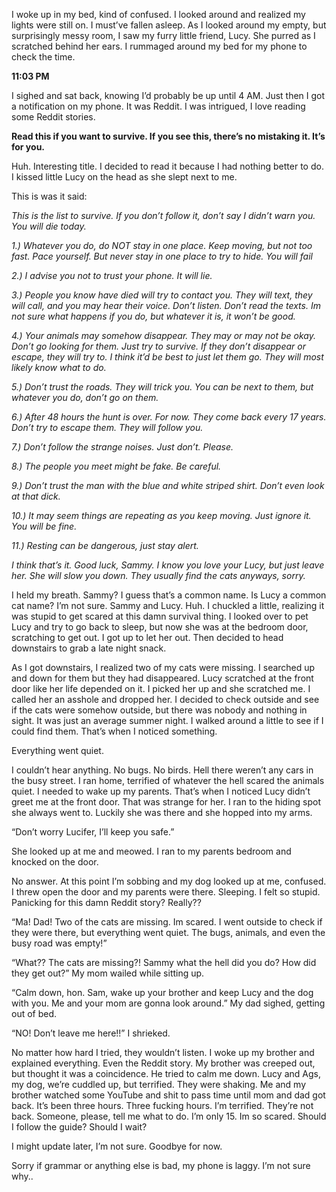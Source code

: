 I woke up in my bed, kind of confused. I looked around and realized my lights were still on. I must’ve fallen asleep. As I looked around my empty, but surprisingly messy room, I saw my furry little friend, Lucy. She purred as I scratched behind her ears. I rummaged around my bed for my phone to check the time. 

**11:03 PM**

I sighed and sat back, knowing I’d probably be up until 4 AM. Just then I got a notification on my phone. It was Reddit. I was intrigued, I love reading some Reddit stories.

**Read this if you want to survive. If you see this, there’s no mistaking it. It’s for you.**

Huh. Interesting title. I decided to read it because I had nothing better to do. I kissed little Lucy on the head as she slept next to me. 

This is was it said:

*This is the list to survive. If you don’t follow it, don’t say I didn’t warn you. You will die today.*

*1.) Whatever you do, do NOT stay in one place. Keep moving, but not too fast. Pace yourself. But never stay in one place to try to hide. You will fail*

*2.) I advise you not to trust your phone. It will lie.*

*3.) People you know have died will try to contact you. They will text, they will call, and you may hear their voice. Don’t listen. Don’t read the texts. Im not sure what happens if you do, but whatever it is, it won’t be good.*

*4.) Your animals may somehow disappear. They may or may not be okay. Don’t go looking for them. Just try to survive. If they don’t disappear or escape, they will try to. I think it’d be best to just let them go. They will most likely know what to do.*

*5.) Don’t trust the roads. They will trick you. You can be next to them, but whatever you do, don’t go on them.*

*6.) After 48 hours the hunt is over. For now. They come back every 17 years. Don’t try to escape them. They will follow you.*

*7.) Don’t follow the strange noises. Just don’t. Please.*

*8.) The people you meet might be fake. Be careful.*

*9.) Don’t trust the man with the blue and white striped shirt. Don’t even look at that dick.*

*10.) It may seem things are repeating as you keep moving. Just ignore it. You will be fine.*

*11.) Resting can be dangerous, just stay alert.*

*I think that’s it. Good luck, Sammy. I know you love your Lucy, but just leave her. She will slow you down. They usually find the cats anyways, sorry.*

I held my breath. Sammy? I guess that’s a common name. Is Lucy a common cat name? I’m not sure. Sammy and Lucy. Huh. I chuckled a little, realizing it was stupid to get scared at this damn survival thing. I looked over to pet Lucy and try to go back to sleep, but now she was at the bedroom door, scratching to get out. I got up to let her out. Then decided to head downstairs to grab a late night snack. 

As I got downstairs, I realized two of my cats were missing. I searched up and down for them but they had disappeared. Lucy scratched at the front door like her life depended on it. I picked her up and she scratched me. I called her an asshole and dropped her. I decided to check outside and see if the cats were somehow outside, but there was nobody and nothing in sight. It was just an average summer night. I walked around a little to see if I could find them. That’s when I noticed something.

Everything went quiet. 

I couldn’t hear anything. No bugs. No birds. Hell there weren’t any cars in the busy street. I ran home, terrified of whatever the hell scared the animals quiet. I needed to wake up my parents. That’s when I noticed Lucy didn’t greet me at the front door. That was strange for her. I ran to the hiding spot she always went to. Luckily she was there and she hopped into my arms.

“Don’t worry Lucifer, I’ll keep you safe.”

She looked up at me and meowed. I ran to my parents bedroom and knocked on the door. 

No answer. At this point I’m sobbing and my dog looked up at me, confused. I threw open the door and my parents were there. Sleeping. I felt so stupid. Panicking for this damn Reddit story? Really??

“Ma! Dad! Two of the cats are missing. Im scared. I went outside to check if they were there, but everything went quiet. The bugs, animals, and even the busy road was empty!”

“What?? The cats are missing?! Sammy what the hell did you do? How did they get out?” My mom wailed while sitting up.

“Calm down, hon. Sam, wake up your brother and keep Lucy and the dog with you. Me and your mom are gonna look around.” My dad sighed, getting out of bed. 

“NO! Don’t leave me here!!” I shrieked. 

No matter how hard I tried, they wouldn’t listen. I woke up my brother and explained everything. Even the Reddit story. My brother was creeped out, but thought it was a coincidence. He tried to calm me down. Lucy and Ags, my dog, we’re cuddled up, but terrified. They were shaking. Me and my brother watched some YouTube and shit to pass time until mom and dad got back. It’s been three hours. Three fucking hours. I’m terrified. They’re not back. Someone, please, tell me what to do. I’m only 15. Im so scared. Should I follow the guide? Should I wait?

I might update later, I’m not sure. Goodbye for now. 

Sorry if grammar or anything else is bad, my phone is laggy. I’m not sure why..